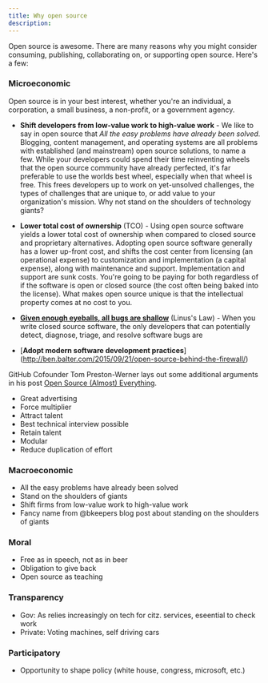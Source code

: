 ```yaml
---
title: Why open source
description:
---
```


Open source is awesome. There are many reasons why you might consider consuming, publishing, collaborating on, or supporting open source. Here's a few:

### Microeconomic

Open source is in your best interest, whether you're an individual, a corporation, a small business, a non-profit, or a government agency.

* **Shift developers from low-value work to high-value work** - We like to say in open source that *All the easy problems have already been solved*. Blogging, content management, and operating systems are all problems with established (and mainstream) open source solutions, to name a few. While your developers could spend their time reinventing wheels that the open source community have already perfected, it's far preferable to use the worlds best wheel, especially when that wheel is free. This frees developers up to work on yet-unsolved challenges, the types of challenges that are unique to, or add value to your organization's mission. Why not stand on the shoulders of technology giants?

* **Lower total cost of ownership** (TCO) - Using open source software yields a lower total cost of ownership when compared to closed source and proprietary alternatives. Adopting open source software generally has a lower up-front cost, and shifts the cost center from licensing (an operational expense) to customization and implementation (a capital expense), along with maintenance and support. Implementation and support are sunk costs. You're going to be paying for both regardless of if the software is open or closed source (the cost often being baked into the license). What makes open source unique is that the intellectual property comes at no cost to you.

* [**Given enough eyeballs, all bugs are shallow**](https://en.wikipedia.org/wiki/Linus%27s_Law) (Linus's Law) - When you write closed source software, the only developers that can potentially detect, diagnose, triage, and resolve software bugs are 

* [**Adopt modern software development practices**] (http://ben.balter.com/2015/09/21/open-source-behind-the-firewall/)


GitHub Cofounder Tom Preston-Werner lays out some additional arguments in his post [Open Source (Almost) Everything](http://tom.preston-werner.com/2011/11/22/open-source-everything.html).

* Great advertising
* Force multiplier
* Attract talent
* Best technical interview possible
* Retain talent
* Modular
* Reduce duplication of effort

### Macroeconomic

* All the easy problems have already been solved
* Stand on the shoulders of giants
* Shift firms from low-value work to high-value work
* Fancy name from @bkeepers blog post about standing on the shoulders of giants

### Moral

* Free as in speech, not as in beer
* Obligation to give back
* Open source as teaching

### Transparency

* Gov: As relies increasingly on tech for citz. services, eseential to check work
* Private: Voting machines, self driving cars

### Participatory

* Opportunity to shape policy (white house, congress, microsoft, etc.)
